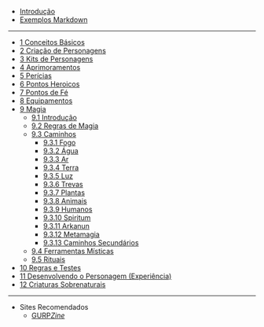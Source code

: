 - [Introdução](README.md)
- [Exemplos Markdown](Sample.md)

---
- [1 Conceitos Básicos]()
- [2 Criação de Personagens]()
- [3 Kits de Personagens]()
- [4 Aprimoramentos]()
- [5 Perícias]()
- [6 Pontos Heroicos]()
- [7 Pontos de Fé]()
- [8 Equipamentos]()
- [9 Magia]()
  - [9.1 Introdução]()
  - [9.2 Regras de Magia]()
  - [9.3 Caminhos]()
    - [9.3.1 Fogo]()
    - [9.3.2 Água]()
    - [9.3.3 Ar]()
    - [9.3.4 Terra]()
    - [9.3.5 Luz]()
    - [9.3.6 Trevas]()
    - [9.3.7 Plantas]()
    - [9.3.8 Animais]()
    - [9.3.9 Humanos]()
    - [9.3.10 Spiritum]()
    - [9.3.11 Arkanun]()
    - [9.3.12 Metamagia]()
    - [9.3.13 Caminhos Secundários]()
  - [9.4 Ferramentas Místicas]()
  - [9.5 Rituais]()
- [10 Regras e Testes]()
- [11 Desenvolvendo o Personagem (Experiência)]()
- [12 Criaturas Sobrenaturais]()

---
- Sites Recomendados
  - [GURP*Zine*](https://www.gurpzine.com.br)
